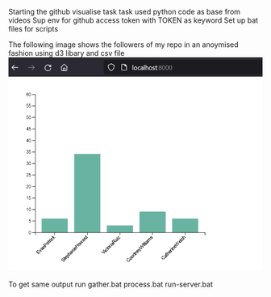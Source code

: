 
Starting the github visualise task task used python code as base from videos
Sup env for github access token with TOKEN as keyword
Set up bat files for scripts

The following image shows the followers of my repo in an anoymised fashion using d3 libary and csv file
![](https://github.com/merlinpr4/visualisation-github/blob/main/images/barchart.PNG)

To get same output run
gather.bat
process.bat
run-server.bat
